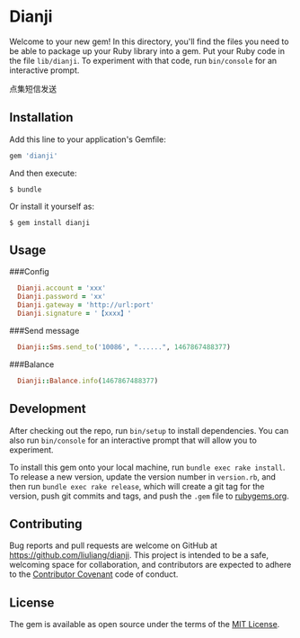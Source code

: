 # Dianji

Welcome to your new gem! In this directory, you'll find the files you need to be able to package up your Ruby library into a gem. Put your Ruby code in the file `lib/dianji`. To experiment with that code, run `bin/console` for an interactive prompt.

点集短信发送

## Installation

Add this line to your application's Gemfile:

```ruby
gem 'dianji'
```

And then execute:

    $ bundle

Or install it yourself as:

    $ gem install dianji

## Usage

###Config

```ruby
  Dianji.account = 'xxx'
  Dianji.password = 'xx'
  Dianji.gateway = 'http://url:port'
  Dianji.signature = '【xxxx】'
```
###Send message

```ruby
  Dianji::Sms.send_to('10086', "......", 1467867488377)
```

###Balance

```ruby
  Dianji::Balance.info(1467867488377)
```

## Development

After checking out the repo, run `bin/setup` to install dependencies. You can also run `bin/console` for an interactive prompt that will allow you to experiment.

To install this gem onto your local machine, run `bundle exec rake install`. To release a new version, update the version number in `version.rb`, and then run `bundle exec rake release`, which will create a git tag for the version, push git commits and tags, and push the `.gem` file to [rubygems.org](https://rubygems.org).

## Contributing

Bug reports and pull requests are welcome on GitHub at https://github.com/liuliang/dianji. This project is intended to be a safe, welcoming space for collaboration, and contributors are expected to adhere to the [Contributor Covenant](http://contributor-covenant.org) code of conduct.


## License

The gem is available as open source under the terms of the [MIT License](http://opensource.org/licenses/MIT).

